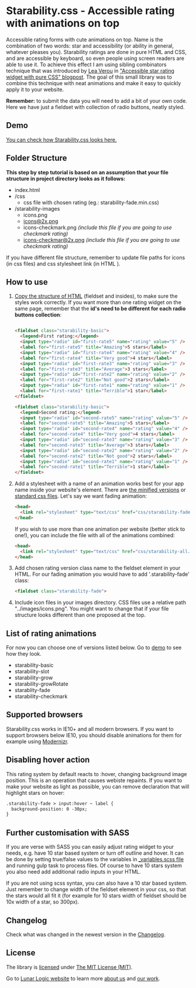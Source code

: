 # Starability.css - Accessible rating with animations on top

Accessible rating forms with cute animations on top. Name is the combination of two words: star and accessibility (or ability in general, whatever pleases you). Starability ratings are done in pure HTML and CSS, and are accessible by keyboard, so even people using screen readers are able to use it. To achieve this effect I am using sibling combinators technique that was introduced by [Lea Verou](http://lea.verou.me) in ["Accessible star rating widget with pure CSS" blogpost](http://lea.verou.me/2011/08/accessible-star-rating-widget-with-pure-css/). The goal of this small library was to combine this technique with neat animations and make it easy to quickly apply it to your website.

**Remember:** to submit the data you will need to add a bit of your own code. Here we have just a fieldset with collection of radio buttons, neatly styled.

## Demo

[You can check how Starability.css looks here.](http://lunarlogic.github.io/starability/)

## Folder Structure

**This step by step tutorial is based on an assumption that your file structure in project directory looks as it follows:**

* index.html
* /css
  * css file with chosen rating (eg.: starability-fade.min.css)
* /starability-images
  * icons.png
  * icons@2x.png
  * icons-checkmark.png *(include this file if you are going to use checkmark rating)*
  * icons-checkmar@2x.png *(include this file if you are going to use checkmark rating)*

If you have different file structure, remember to update file paths for icons (in css files) and css stylesheet link (in HTML <head>).

## How to use

1. [Copy the structure of HTML](https://github.com/LunarLogic/starability/blob/master/index.html) (fieldset and insides), to make sure the styles work correctly.  If you want more than one rating widget on the same page, remember that the **id's need to be different for each radio buttons collection**:

    ```html

    <fieldset class="starability-basic">
      <legend>First rating:</legend>
      <input type="radio" id="first-rate5" name="rating" value="5" />
      <label for="first-rate5" title="Amazing">5 stars</label>
      <input type="radio" id="first-rate4" name="rating" value="4" />
      <label for="first-rate4" title="Very good">4 stars</label>
      <input type="radio" id="first-rate3" name="rating" value="3" />
      <label for="first-rate3" title="Average">3 stars</label>
      <input type="radio" id="first-rate2" name="rating" value="2" />
      <label for="first-rate2" title="Not good">2 stars</label>
      <input type="radio" id="first-rate1" name="rating" value="1" />
      <label for="first-rate1" title="Terrible">1 star</label>
    </fieldset>

    <fieldset class="starability-basic">
      <legend>Second rating:</legend>
      <input type="radio" id="second-rate5" name="rating" value="5" />
      <label for="second-rate5" title="Amazing">5 stars</label>
      <input type="radio" id="second-rate4" name="rating" value="4" />
      <label for="second-rate4" title="Very good">4 stars</label>
      <input type="radio" id="second-rate3" name="rating" value="3" />
      <label for="second-rate3" title="Average">3 stars</label>
      <input type="radio" id="second-rate2" name="rating" value="2" />
      <label for="second-rate2" title="Not good">2 stars</label>
      <input type="radio" id="second-rate1" name="rating" value="1" />
      <label for="second-rate1" title="Terrible">1 star</label>
    </fieldset>
    ```


2. Add a stylesheet with a name of an animation works best for your app name inside your website's <head> element. There are [the minified versions](https://github.com/LunarLogic/starability/tree/master/starability-minified) or [standard css files](https://github.com/LunarLogic/starability/tree/master/starability-css). Let's say we want fading animation:

    ```html
    <head>
      <link rel="stylesheet" type="text/css" href="css/starability-fade.min.css"/>
    </head>
    ```

    If you wish to use more than one animation per website (better stick to one!), you can include the file with all of the animations combined:

    ```html
    <head>
      <link rel="stylesheet" type="text/css" href="css/starability-all.min.css"/>
    </head>
    ```


3. Add chosen rating version class name to the fieldset element in your HTML. For our fading animation you would have to add '.starability-fade' class:

    ```html
    <fieldset class="starability-fade">
    ```


4. Include icon files in your images directory. CSS files use a relative path "../images/icons.png". You might want to change that if your file structure looks different than one proposed at the top.

## List of rating animations

For now you can choose one of versions listed below. Go to [demo](http://lunarlogic.github.io/starability/) to see how they look.

  - starability-basic
  - starability-slot
  - starability-grow
  - starability-growRotate
  - starablity-fade
  - starability-checkmark

## Supported browsers

Starability.css works in IE10+ and all modern browsers. If you want to support browsers below IE10, you should disable animations for them for example using [Modernizr](https://modernizr.com/).

## Disabling hover action

This rating system by default reacts to :hover, changing background image position. This is an operation that causes webiste repaints. If you want to make your website as light as possible, you can remove declaration that will highlight stars on hover:

```html
.starability-fade > input:hover ~ label {
  background-position: 0 -30px;
}
```

## Further customisation with SASS

If you are verse with SASS you can easily adjust rating widget to your needs, e.g. have 10 star based system or turn off outline and hover. It can be done by setting true/false values to the variables in [_variables.scss file](https://github.com/LunarLogic/starability/blob/master/starability-scss/_variables.scss) and running gulp task to process files. Of course to have 10 stars system you also need add additional radio inputs in your HTML.

If you are not using scss syntax, you can also have a 10 star based system. Just remember to change width of the fieldset element in your css, so that the stars would all fit it (for example for 10 stars width of fieldset should be 10x width of a star, so 300px).

## Changelog

Check what was changed in the newest version in the [Changelog](https://github.com/LunarLogic/starability/blob/master/CHANGELOG.md).

## License

The library is [licensed](https://github.com/LunarLogic/starability/blob/master/LICENSE) under [The MIT License (MIT)](http://choosealicense.com/licenses/mit/).

Go to [Lunar Logic website](http://www.lunarlogic.io/) to learn more [about us](http://www.lunarlogic.io/company) and [our work](http://www.lunarlogic.io/portfolio).
